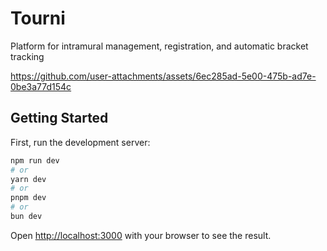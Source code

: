# Tourni
Platform for intramural management, registration, and automatic bracket tracking

https://github.com/user-attachments/assets/6ec285ad-5e00-475b-ad7e-0be3a77d154c


## Getting Started

First, run the development server:

```bash
npm run dev
# or
yarn dev
# or
pnpm dev
# or
bun dev
```

Open [http://localhost:3000](http://localhost:3000) with your browser to see the result.
